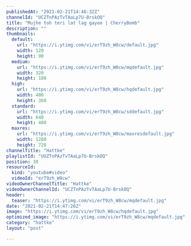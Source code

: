```yaml
---
publishedAt: "2021-02-21T14:46:32Z"
channelId: "UCZTnPAzTvTAaLp7U-BrskOQ"
title: "Mujhe toh teri lat lag gayee | CherryBomb"
description: ""
thumbnails:
  default:
    url: "https://i.ytimg.com/vi/erT9zh_W8cw/default.jpg"
    width: 120
    height: 90
  medium:
    url: "https://i.ytimg.com/vi/erT9zh_W8cw/mqdefault.jpg"
    width: 320
    height: 180
  high:
    url: "https://i.ytimg.com/vi/erT9zh_W8cw/hqdefault.jpg"
    width: 480
    height: 360
  standard:
    url: "https://i.ytimg.com/vi/erT9zh_W8cw/sddefault.jpg"
    width: 640
    height: 480
  maxres:
    url: "https://i.ytimg.com/vi/erT9zh_W8cw/maxresdefault.jpg"
    width: 1280
    height: 720
channelTitle: "Hattke"
playlistId: "UUZTnPAzTvTAaLp7U-BrskOQ"
position: 38
resourceId:
  kind: "youtube#video"
  videoId: "erT9zh_W8cw"
videoOwnerChannelTitle: "Hattke"
videoOwnerChannelId: "UCZTnPAzTvTAaLp7U-BrskOQ"
header:
  teaser: "https://i.ytimg.com/vi/erT9zh_W8cw/mqdefault.jpg"
date: "2021-02-21T14:47:26Z"
image: "https://i.ytimg.com/vi/erT9zh_W8cw/hqdefault.jpg"
optimized_image: "https://i.ytimg.com/vi/erT9zh_W8cw/mqdefault.jpg"
category: "hattke"
layout: "post"

---
```

